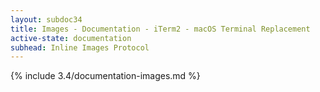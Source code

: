 ```yaml
---
layout: subdoc34
title: Images - Documentation - iTerm2 - macOS Terminal Replacement
active-state: documentation
subhead: Inline Images Protocol
---
```

{% include 3.4/documentation-images.md %}

